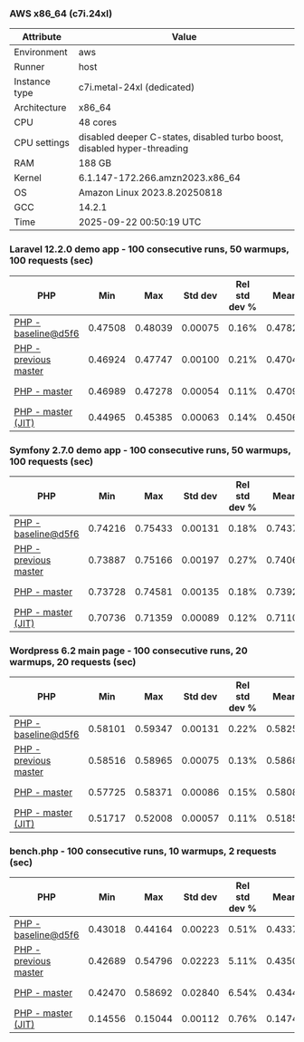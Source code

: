 ### AWS x86_64 (c7i.24xl)

|  Attribute    |     Value      |
|---------------|----------------|
| Environment   |aws|
| Runner        |host|
| Instance type |c7i.metal-24xl (dedicated)|
| Architecture  |x86_64
| CPU           |48 cores|
| CPU settings  |disabled deeper C-states, disabled turbo boost, disabled hyper-threading|
| RAM           |188 GB|
| Kernel        |6.1.147-172.266.amzn2023.x86_64|
| OS            |Amazon Linux 2023.8.20250818|
| GCC           |14.2.1|
| Time          |2025-09-22 00:50:19 UTC|

### Laravel 12.2.0 demo app - 100 consecutive runs, 50 warmups, 100 requests (sec)

|     PHP     |     Min     |     Max     |    Std dev   | Rel std dev % |  Mean  | Mean diff % |   Median   | Median diff % |   Skew  | P-value |  Instr count  |     Memory    |
|-------------|-------------|-------------|--------------|---------------|--------|-------------|------------|---------------|---------|---------|---------------|---------------|
|[PHP - baseline@d5f6](https://github.com/php/php-src/commit/d5f6e56610)|0.47508|0.48039|0.00075|0.16%|0.47829|0.00%|0.47823|0.00%|-0.234|0.999|180949461|43.67 MB|
|[PHP - previous master](https://github.com/php/php-src/commit/cb49281739)|0.46924|0.47747|0.00100|0.21%|0.47041|-1.65%|0.47025|-1.67%|4.088|0.000|176273601|44.30 MB|
|[PHP - master](https://github.com/php/php-src/commit/4bc060c0f3)|0.46989|0.47278|0.00054|0.11%|0.47096|-1.53%|0.47085|-1.54%|1.040|0.000|176348195|44.24 MB|
|[PHP - master (JIT)](https://github.com/php/php-src/commit/4bc060c0f3)|0.44965|0.45385|0.00063|0.14%|0.45063|-5.78%|0.45059|-5.78%|2.604|0.000|147801909|53.44 MB|

### Symfony 2.7.0 demo app - 100 consecutive runs, 50 warmups, 100 requests (sec)

|     PHP     |     Min     |     Max     |    Std dev   | Rel std dev % |  Mean  | Mean diff % |   Median   | Median diff % |   Skew  | P-value |  Instr count  |     Memory    |
|-------------|-------------|-------------|--------------|---------------|--------|-------------|------------|---------------|---------|---------|---------------|---------------|
|[PHP - baseline@d5f6](https://github.com/php/php-src/commit/d5f6e56610)|0.74216|0.75433|0.00131|0.18%|0.74378|0.00%|0.74345|0.00%|5.417|0.999|291626070|40.27 MB|
|[PHP - previous master](https://github.com/php/php-src/commit/cb49281739)|0.73887|0.75166|0.00197|0.27%|0.74068|-0.42%|0.74028|-0.43%|4.219|0.000|287307120|40.74 MB|
|[PHP - master](https://github.com/php/php-src/commit/4bc060c0f3)|0.73728|0.74581|0.00135|0.18%|0.73920|-0.62%|0.73887|-0.62%|2.691|0.000|287317623|40.61 MB|
|[PHP - master (JIT)](https://github.com/php/php-src/commit/4bc060c0f3)|0.70736|0.71359|0.00089|0.12%|0.71103|-4.40%|0.71100|-4.36%|-0.244|0.000|267645416|47.57 MB|

### Wordpress 6.2 main page - 100 consecutive runs, 20 warmups, 20 requests (sec)

|     PHP     |     Min     |     Max     |    Std dev   | Rel std dev % |  Mean  | Mean diff % |   Median   | Median diff % |   Skew  | P-value |  Instr count  |     Memory    |
|-------------|-------------|-------------|--------------|---------------|--------|-------------|------------|---------------|---------|---------|---------------|---------------|
|[PHP - baseline@d5f6](https://github.com/php/php-src/commit/d5f6e56610)|0.58101|0.59347|0.00131|0.22%|0.58250|0.00%|0.58229|0.00%|6.128|0.999|1123338385|43.57 MB|
|[PHP - previous master](https://github.com/php/php-src/commit/cb49281739)|0.58516|0.58965|0.00075|0.13%|0.58680|0.74%|0.58677|0.77%|0.682|0.000|1119765005|44.25 MB|
|[PHP - master](https://github.com/php/php-src/commit/4bc060c0f3)|0.57725|0.58371|0.00086|0.15%|0.58089|-0.28%|0.58074|-0.27%|0.227|0.000|1119764908|44.19 MB|
|[PHP - master (JIT)](https://github.com/php/php-src/commit/4bc060c0f3)|0.51717|0.52008|0.00057|0.11%|0.51851|-10.98%|0.51851|-10.95%|0.214|0.000|865938440|61.55 MB|

### bench.php - 100 consecutive runs, 10 warmups, 2 requests (sec)

|     PHP     |     Min     |     Max     |    Std dev   | Rel std dev % |  Mean  | Mean diff % |   Median   | Median diff % |   Skew  | P-value |  Instr count  |     Memory    |
|-------------|-------------|-------------|--------------|---------------|--------|-------------|------------|---------------|---------|---------|---------------|---------------|
|[PHP - baseline@d5f6](https://github.com/php/php-src/commit/d5f6e56610)|0.43018|0.44164|0.00223|0.51%|0.43376|0.00%|0.43353|0.00%|1.106|0.999|2020638232|26.61 MB|
|[PHP - previous master](https://github.com/php/php-src/commit/cb49281739)|0.42689|0.54796|0.02223|5.11%|0.43503|0.29%|0.43042|-0.72%|4.730|0.000|2020644950|27.07 MB|
|[PHP - master](https://github.com/php/php-src/commit/4bc060c0f3)|0.42470|0.58692|0.02840|6.54%|0.43442|0.15%|0.42802|-1.27%|4.299|0.000|2020644931|26.95 MB|
|[PHP - master (JIT)](https://github.com/php/php-src/commit/4bc060c0f3)|0.14556|0.15044|0.00112|0.76%|0.14748|-66.00%|0.14725|-66.04%|0.432|0.000|536613078|27.79 MB|
